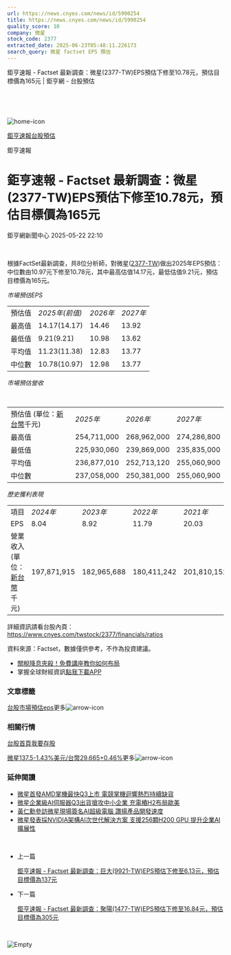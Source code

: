 ```yaml
---
url: https://news.cnyes.com/news/id/5990254
title: https://news.cnyes.com/news/id/5990254
quality_score: 10
company: 微星
stock_code: 2377
extracted_date: 2025-06-23T05:48:11.226173
search_query: 微星 factset EPS 預估
---
```


鉅亨速報 - Factset 最新調查：微星(2377-TW)EPS預估下修至10.78元，預估目標價為165元 | 鉅亨網 - 台股預估

‌

‌

![home-icon](/assets/icons/breadCrumb/symbol-icon-home.svg)

[鉅亨速報](/news/cat/anue_live)[台股預估](/news/cat/tw_forecast)

鉅亨速報

# 鉅亨速報 - Factset 最新調查：微星(2377-TW)EPS預估下修至10.78元，預估目標價為165元

鉅亨網新聞中心 2025-05-22 22:10

‌

根據FactSet最新調查，共8位分析師，對微星([2377-TW](https://www.cnyes.com/twstock/2377))做出2025年EPS預估：中位數由10.97元下修至10.78元，其中最高估值14.17元，最低估值9.21元，預估目標價為165元。

*市場預估EPS*

|  |  |  |  |
| --- | --- | --- | --- |
| 預估值 | *2025年(前值)* | *2026年* | *2027年* |
| 最高值 | 14.17(14.17) | 14.46 | 13.92 |
| 最低值 | 9.21(9.21) | 10.98 | 13.62 |
| 平均值 | 11.23(11.38) | 12.83 | 13.77 |
| 中位數 | 10.78(10.97) | 12.98 | 13.77 |

*市場預估營收*

‌

|  |  |  |  |
| --- | --- | --- | --- |
| 預估值 (單位：[新台幣](https://invest.cnyes.com/forex/detail/usdtwd)千元) | *2025年* | *2026年* | *2027年* |
| 最高值 | 254,711,000 | 268,962,000 | 274,286,800 |
| 最低值 | 225,930,060 | 239,869,000 | 235,835,000 |
| 平均值 | 236,877,010 | 252,713,120 | 255,060,900 |
| 中位數 | 237,058,000 | 250,381,000 | 255,060,900 |

*歷史獲利表現*

|  |  |  |  |  |
| --- | --- | --- | --- | --- |
| 項目 | *2024年* | *2023年* | *2022年* | *2021年* |
| EPS | 8.04 | 8.92 | 11.79 | 20.03 |
| 營業收入 (單位：[新台幣](https://invest.cnyes.com/forex/detail/usdtwd)千元) | 197,871,915 | 182,965,688 | 180,411,242 | 201,810,152 |

詳細資訊請看台股內頁：  
<https://www.cnyes.com/twstock/2377/financials/ratios>

資料來源：Factset，數據僅供參考，不作為投資建議。

* [關稅降息夾殺！免費講座教你如何布局](https://www.rsc.com.tw/Cnyes_RSC/SeminarBooking2025InvestmentOutlook.aspx?utm_source=anue&utm_medium=usstocks_end)
* 掌握全球財經資訊[點我下載APP](http://www.cnyes.com/app/?utm_source=mweb&utm_medium=HamMenuBanner&utm_campaign=fixed&utm_content=entr)

### 文章標籤

[台股](https://news.cnyes.com/tag/台股 "台股")[市場預估](https://news.cnyes.com/tag/市場預估 "市場預估")[eps](https://news.cnyes.com/tag/eps "eps")更多![arrow-icon](/assets/icons/arrows/arrow-down.svg)

### 相關行情

[台股首頁](https://www.cnyes.com/twstock)[我要存股](https://supr.link/8OHaU)

[微星137.5-1.43%](https://www.cnyes.com/twstock/2377)[美元/台幣29.665+0.46%](https://invest.cnyes.com/forex/detail/USDTWD)更多![arrow-icon](/assets/icons/arrows/arrow-down.svg)

### 延伸閱讀

* [微星首發AMD掌機最快Q3上市 電競掌機迴響熱烈持續缺貨](/news/id/5989679)
* [微星企業級AI伺服器Q3出貨搶攻中小企業 充電樁H2布局歐美](/news/id/5989688)
* [黃仁勳參訪微星現場簽名AI超級電腦 讚揚產品開發速度](/news/id/5988202)
* [微星發表採NVIDIA架構AI次世代解決方案 支援256顆H200 GPU 提升企業AI擴展性](/news/id/5985163)

‌

* 上一篇

  [鉅亨速報 - Factset 最新調查：巨大(9921-TW)EPS預估下修至6.13元，預估目標價為137元](/news/id/5990454)
* 下一篇

  [鉅亨速報 - Factset 最新調查：聚陽(1477-TW)EPS預估下修至16.84元，預估目標價為305元](/news/id/5989903)

‌

![Empty](/assets/icons/skeleton/empty-image.svg)

‌